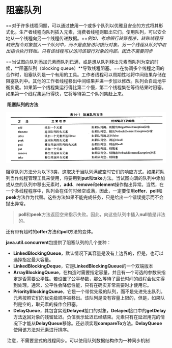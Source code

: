 # 阻塞队列

​	==对于许多线程问题，可以通过使用一个或多个队列以优雅且安全的方式将其形式化。生产者线程向队列插入元素，消费者线程则取出它们。使用队列，可以安全地从一个线程向另一个线程传递数据。==*例如，考虑银行转账程序，转账线程将转账指令对象插入一个队列中，而不是直接访问银行对象。另一个线程从队列中取出指令执行转账。只有该线程可以访问该银行对象的内部。因此不需要同步*

​	==当试图向队列添加元素而队列已满，或是想从队列移出元素而队列为空的时候，**阻塞队列（blocking queue）**导致线程阻塞。==在协调多个线程之间的合作时，阻塞队列是一个有用的工具。工作者线程可以周期性地将中间结果存储在阻塞队列中。其他的工作者线程移出中间结果并进一步加以修改。队列会自动地平衡负载。如果第一个线程集运行得比第二个慢，第二个线程集在等待结果时阻塞。如果第一个线程集运行得快，它将等待第二个队列集赶上来。

​	**阻塞队列的方法**

![image-20200205104328658](images/5%E3%80%81%E9%98%BB%E5%A1%9E%E9%98%9F%E5%88%97.assets/image-20200205104328658.png)

阻塞队列方法分为以下3类，这取决于当队列满或空时它们的响应方式。如果将队列当作线程管理工具来使用，将要用到**put**和**take**方法。当试图向满的队列中添加或从空的队列中移出元素时，**add**、**remove**和**element**操作抛出异常。当然，在一个多线程程序中，队列会在任何时候空或满，因此，一定要使用**offer**、**poll**和**peek**方法作为代替。这些方法如果不能完成任务，只是给出一个错误提示而不会抛出异常。

> **poll**和**peek**方法返回空来指示失败。因此，向这些队列中插入**null**值是非法的。

​	还有带有超时的**offer**方法和**poll**方法的变体。



​	**java.util.concurrent**包提供了阻塞队列的几个变种：

* **LinkedBlockingQueue**，默认情况下其容量是没有上边界的，但是，也可以选择指定最大容量。
* **LinkedBlockingDeque**，它是**LinkedBlockingQueue**的一个双端版本
* **ArrayBlockingQueue**，在构造时需要指定容量，并且有一个可选的参数来指定是否需要公平性。若设置了公平参数，那么等待了最长时间的线程会优先得到处理。通常，公平性会降低性能，只有在确实非常需要时才使用它。
* **PriorityBlockingQueue**，它是一个带优先级的队列，而不是先进先出队列。元素按照它们的优先级顺序被移出。该队列是没有容量上限的，但是，如果队列是空的，取元素的操作会阻塞。
* **DelayQueue**，其包含实现**Delayed**接口的对象，**Delayed**接口中的**getDelay**方法返回对象的残留延迟。负值表示延迟已经结束。元素只有在延迟用完的情况下才能从**DelayQueue**移除。还必须实现**compareTo**方法。**DelayQueue**使用该方法对元素进行排序。



​	注意，不需要显式的线程同步。可以使用队列数据结构作为一种同步机制

























